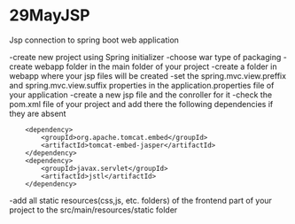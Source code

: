 # 29MayJSP
Jsp  connection to spring boot web application

-create new project using Spring initializer
-choose war type of packaging
-create webapp folder in the main folder of your project
-create a folder in webapp where your jsp files will be created
-set the spring.mvc.view.preffix and spring.mvc.view.suffix properties in the application.properties file of your application
-create a new jsp file and the conroller for it
-check the pom.xml file of your project and add there the following dependencies if they are absent

        <dependency>
			<groupId>org.apache.tomcat.embed</groupId>
			<artifactId>tomcat-embed-jasper</artifactId>
		</dependency>
		<dependency>
			<groupId>javax.servlet</groupId>
			<artifactId>jstl</artifactId>
		</dependency>
		
-add all static resources(css,js, etc. folders) of the frontend part of your project to the src/main/resources/static folder

